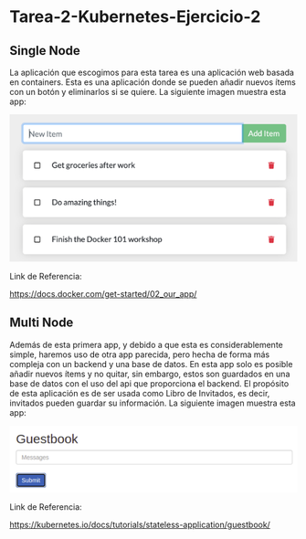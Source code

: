 # Tarea-2-Kubernetes-Ejercicio-2

## Single Node

La aplicación que escogimos para esta tarea es una aplicación web basada en containers. Esta es una aplicación donde se pueden añadir nuevos ítems con un botón y eliminarlos si se quiere.
La siguiente imagen muestra esta app:

![Single Node App](https://github.com/Renato01011/Tarea-2-Kubernetes-Ejercicio-2/blob/main/Images/SingleNode.png)

Link de Referencia:

https://docs.docker.com/get-started/02_our_app/

## Multi Node

Además de esta primera app, y debido a que esta es considerablemente simple, haremos uso de otra app parecida, pero hecha de forma más compleja con un backend y una base de datos. En esta app solo es posible añadir nuevos ítems y no quitar, sin embargo, estos son guardados en una base de datos con el uso del api que proporciona el backend. El propósito de esta aplicación es de ser usada como Libro de Invitados, es decir, invitados pueden guardar su información.
La siguiente imagen muestra esta app:

![Multi Node App](https://github.com/Renato01011/Tarea-2-Kubernetes-Ejercicio-2/blob/main/Images/MultiNode.png)

Link de Referencia:

https://kubernetes.io/docs/tutorials/stateless-application/guestbook/
